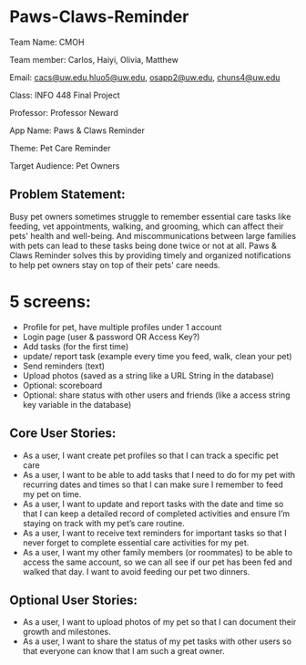 # Paws-Claws-Reminder
Team Name: CMOH

Team member: Carlos, Haiyi, Olivia, Matthew

Email: cacs@uw.edu,hluo5@uw.edu, osapp2@uw.edu, chuns4@uw.edu

Class: INFO 448 Final Project

Professor: Professor Neward

App Name: Paws & Claws Reminder 

Theme: Pet Care Reminder

Target Audience: Pet Owners

## Problem Statement: 
Busy pet owners sometimes struggle to remember essential care tasks like feeding, vet appointments, walking, and grooming, which can affect their pets' health and well-being. And miscommunications between large families with pets can lead to these tasks being done twice or not at all. Paws & Claws Reminder solves this by providing timely and organized notifications to help pet owners stay on top of their pets' care needs.


# 5 screens:
- Profile for pet, have multiple profiles under 1 account
- Login page (user & password OR Access Key?)
- Add tasks (for the first time)
- update/ report task (example every time you feed, walk, clean your pet)
- Send reminders (text)
- Upload photos (saved as a string like a URL String in the database)
- Optional: scoreboard
- Optional: share status with other users and friends (like a access string key variable in the database)

## Core User Stories: 
- As a user, I want create pet profiles so that I can track a specific pet care
- As a user, I want to be able to add tasks that I need to do for my pet with recurring dates and times so that I can make sure I remember to feed my pet on time.
- As a user, I want to update and report tasks with the date and time so that I can keep a detailed record of completed activities and ensure I’m staying on track with my pet’s care routine.
- As a user, I want to receive text reminders for important tasks so that I never forget to complete essential care activities for my pet.
- As a user, I want my other family members (or roommates) to be able to access the same account, so we can all see if our pet has been fed and walked that day. I want to avoid feeding our pet two dinners.

## Optional User Stories: 
- As a user, I want to upload photos of my pet so that I can document their growth and milestones.
- As a user, I want to share the status of my pet tasks with other users so that everyone can know that I am such a great owner.
